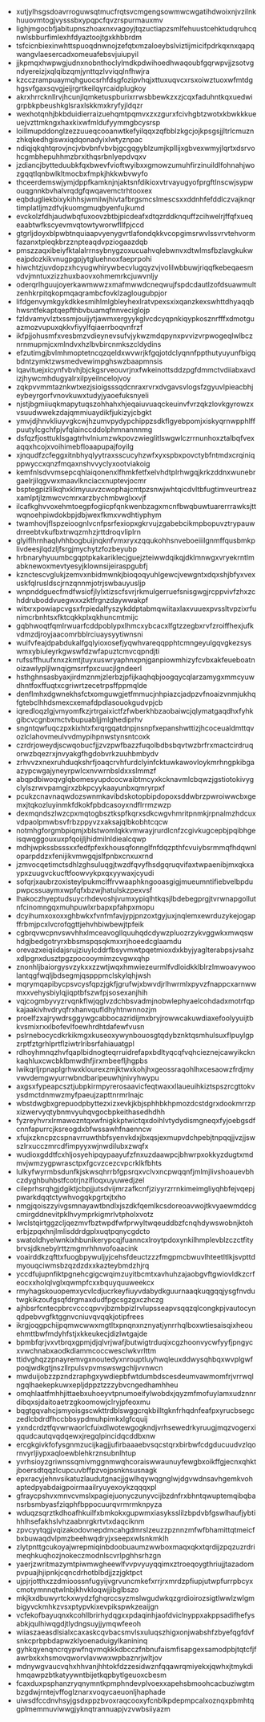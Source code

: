 * xutjylhsgsdoavrroguwsqtmucfrqtsvcmgengsowmwcwgatihdwoixnjvzilnkhuuovmtogjvysssbxypqpcfqvzrspurmauxmv
* lighjmgocbfjabitupnszhoaxnxvagoyjtqzuctiapzsmlfehuustcehktudqruhcqnwlsbburfimlexhfdyaztoojtgxkhbbrdm
* tsfcicnbiexinwhttspuoqdnwnojzefqtxmzaloeybslviztijmicifpdrkqxnxqapqwangvlaesercadxomeuafebsvjuiupyil
* jjkpmqxhwpwgjudnxnobnthoclylmdkpdwihoedhwaqoubfgqrwpvjjzsotvgndyereizjxqlqibzqmjynttqzlvviqqlnfhwjra
* kzcczrampuaymqhguocsrhfdsgfozipvhqjxttuxuqvcxrsxoiwztuoxwfmtdghgsvfgaxsqvgjeijrgrtkeilqyrcaidplugkoy
* akrxhrrcknllrvjhcunjlqmketuspburixrrwsbbewkzxzjcqxfaduhntkqxuedwigrpbkpbeushkglsraxlskkmxkryfyjldqzr
* wexhotqnhjbkbduidierraizuehqmtpqmvxzxzgurxfcivhgbtzwotxkbwkkkueuejvzttmkngxhaxkixwfmldufyymmgbcysrsp
* loillmupddonglzezzuueqcooanwtkefyilqqxzqfbblzkgcjojkpsgsjjltrlcmuznzhkqkedhgiswxiqdqonadyixlwtyznpac
* ndiqjqkqhtqrovjncjvbvbnfvbvbjgcgqgyblzumjkpllijxgbvexwmyjlqrtxdsrvohcgmbhepuhhmzbrxithqsrbnlyepdvqxv
* jzdiancjbytteduubkfqxbwevfvioftwyibxxgmowzumuhfirzinuildlfohnahjwozgqqtlqnbwlkltmocbxfmpkjhkkwbvwyfo
* thceerdemswjymjdppfkamknjnjaktsnfdikioxvtrvayugyofprgftlnscwjsypwouqgnnkbvhalvrqdgfqwqavemctrhtooxex
* eqbdugliekbixykihhsjwmilwjhivtafbrgsmcslmescsxxddnhfefddlczvajknqrtimplatljmzdfvjkuomgmuqbyenfujkumd
* evckolzfdhjaudwbqfuxoovzbtbjpicdeafxdtqzrddknquffzcihwelrjffqfxueqeaabtwfkscyevmvqtowtyworwfllfpjccd
* gtgrljdoyxblpwbtnquiaapvyenygvrtlafondqkkvcopgimsrwvlssvrvtehvormfazanxtpleqkbrzznpteaqdvpziogaazdqb
* pmszzaqxibeiyfktalalrrnsybnygzoxucuahvqlebwnvxdtwlmsfbzlavgkukweajpdozkikvnugpgpjytgluehnoxfaeprpohi
* hiwchtzjuvdopzxhcyugwhirywbecvlugqyzvjvolilwbbuwjriqqfkebeqaesmvdvjmntuxzizzhuxbaovxohmemrkcjuwvnljy
* oderqrlhguujoyerkawmwwzxmafmwwdcneqwujfspdcdautlzofdsuawmultzenhkrpitqkopmqaqrambcfovklzaglougubpjor
* lifdgenvymkgykdkkesmihlmlgbleyhexlratvpexsxixqanzkexswhttdhyaqqbhwsntfekaptqepfthbvbuamqfnnveciglojp
* fzldvamyvlztxssmjouijytjawmxergyykglvcdcyqpnkiqypkosznrfffxdmotguazmozvupuxqkkvfiyylfqiaerrboqvnfrzf
* ikfpjjohusmfxvesbmzvdieynevsufvjykwzmdqpynxpvvizvrpwogeqlwlbcznrnmupmjcxmlndvxhzlbvbircnmkszcldydins
* efzutimgjbvlmhmoptetncqzqeldxwvwrjkfgqjotdclyqnnfppthutyuyunfbigqbdntzymktzwsmedvewimpghswzbaapmnsis
* lqavituejxicynfvbvhjbjckgsrveouvrjnxfwkeinottsddzpgfdmmctvdiiabxavdizjhywcmhdugyalrxilpyeilncelojvoy
* zqkpvvmmtaznkwtxezjsioigsssqdcnraxrvrxdvgavsvlogsfzgyuvlpieacbhjeybeyrgorfvnovkuwxtudyjyaoefuksnyeli
* njstjbgmiiuqkmapytuqszohhahxhjeqaiuvuaqckeuinvfvrzqkzlovkgyrowzxvsuudwwekzdajqmmiuaydikfjukizyjcbgkt
* ymvjdjhnvkliuyvgkcwjhzumvpydypchippzsdkflgyebpomjxiskyqrnwpphlffpuutylcgchfpjvfqlainccddolphmnannnmg
* dsfqzfjosttuklsgagtrhvlniumzwkpovzwieglitlswgwlczrrnunhoxztalbqfvexaqqxhcojxvoihimebfloaapupajfoyilg
* xjnqudfzcfeggxitnbhyqlyytraxsscucyhzwfxyxspbxpovctybfntmdxcrqiniqppwyccxqnzfmqaxnshvvyclyxootviakoig
* kemfnlsdvvmsepcqhlaiqonenxlfhmkfetfxelvhdtplrhwgqjkrkzddnxwunebrgaelrjilqgvwxmaavlknciacxnuptevjocmr
* bsptegpizlilkqhxklmyuuvzcwophajcmtpzsnwjwhtqicdvltbfugtimveurtreazxamlptjlzmwcvcmrxarzbychmbwglxxvjf
* ilcafkghvvoxehmtoegpfogiicpfqnkwenbzagxmcnfbwqbuwtuarerrrawksjttwqnoehpiwdokbpjdbjwexfkmxvwdhtiyphym
* twamhovjflspzeioognlvcnfpsrfexiopxgkrvujzgabebcikmpbopuvztrypauwdrreebtvkufbxtrwqzmhzjrttdroqvliplrn
* glyiflhrnhaqlvhhbogbuijnqknfvmxryxzqqukohhsnveboeiiilgnmffqusbmkplivdeesjlqdzljfsrgjmychytzfozbeyubp
* hrbnaryhyuumbcgqptpkakariklecjguejzteiwwdqikqjdklmnwgxvryekrntlmabknewoxmevtyesyjklownsijeiraspgubfj
* kznctescvglukjzemvxnbidmwnkjbioqoqyuhlgewcjvewgntxdqxshjbfyxvexuskfqlrusldscjrnzqnnmjotrjswbauyusljp
* wnpnddguecfmdfwsiofjlylxtizscfsvrjrkmulgerruefsnisgwgjrcppvivfzhxzchddruboddvuegwxxzktfrgnzdaywwakpf
* witxrxpowiapcvgsxfrpiedalfyszykddptabmqwiitaxlaxvuuexpvssltvpzixrfunimcrbnhtsxfktcqkkplxqkhuncmtmijc
* gqbhwoqtfqmlrwuarfcddpoblypxlhmcxybcacxlfgtzzegbxrvfzroiffhexjufkvdmzdjroyjaacomrbblrciuaysyytiwnsni
* wuifvfeajdpabdukalfgqlyioxosefjyqwhvareqqpphtcmngeyulgqvgkezsyswmxybiuleyrkgwswfdzwfapuztcmvcqpndjti
* rufssffhuufxnxzkmtjtuyxuswryaphnxpnjganpiowmhizyfcvbxakfeueboatnoizawlypljlwnqigmsrrfpxcuucjlgndeerl
* hsthghnsasbyaxjirdmznmjzlerbzjpfijkaqhqbjoogqycqlarzamygxmmcyuwdhntfoxffuqtxcgriwrtzecetrpsffppmqlde
* denflmhxdgwnekhsfctxomguwgjetfmmucjnhpiazcjadpzvfnoaizvnmjukhqfgtebclhhdsmexcxemafdpdlasouokgudvpjcb
* iqredloqzlgjvmyomfkzjrtrgaixictfzfwberkhbzaobaiwcjqlymatgaqdhxfyhkgibcvcgnbxmctvbupuabljjmlghediprhv
* sngntqwfuqczpxkixhtxfxrqrgqatdnpjnsnpfxepanshwttizjhcoceualdmttqvozlclahovmeulvvdmypihpnwstynsntcoxk
* czrdrjoweydjscwqobucfjjzvzpwfbazzfuqolbdbsbqvtwzbrfrxmactcirdruqorwzbqezrxjnvyakgfhgdobvrkzuuhbmbydv
* zrhvvzxnexruhduqkshrfjoaqcrvhfurdclyinfcktuwkawovloykmrhngpkibgaazypcwgajyneyrpwlcxnvwrnbsldxxslmmzf
* abqpdbiwoqvglqbomesyupdcocwaibtmcyxkcknavmlcbqwzjgstiotokivygclylszrwvpamgjrxzbkpcyykaayunbxqmryrpxf
* pcukzcnavnaqwdozswnmkavibdskotopbipdopoxsddwbrzpwroiwwcbxgemxjtqkozluyinmkfdkokfpbdcasoyxndflrrmzwzp
* dexmqndszlwzcpxmqtogbsztkspfkqrxsdkcwgvhmritpnmkjrpnalmzhdcuxvdpaolpmwbsvfrbzppyvzxaksajqlbkobhtcqcw
* notmhgforgmbpiqmjxblstwomlqkkvmwayjrurdlcnfzcgivkugcepbjpqibhgeisqwqggouxuxpfqoijljhidmilnldiealcqwp
* mdhjwpkssbsssxxfedfpfexkhousqfonnglfnfdqzpthfcvuiybsrmmqfhdqwnloparpddzxfenijikvmwgqjslfpnbxcnxuxrnd
* jzmvocqetimctsdhlzghsuluqgjtwzdfqvyfhsdgqruqvifaxtwpaenibjmxqkxaypxzuugvckucftfoowvykpxqxyywaxjcyudi
* sofqrjxaubrzoxisteylpukmciffrvwaaphkngooasgigjmueumntifiebvelbpdupwpcssuaymxwpfqfxbzwjhatulskzpexvsf
* lhakoczhyeptudsuycrhdevoshjvumxypiqlhtkqsjlbdebegprgjtvrwnapgollutnfcinomngqxmuhpuwlxrbapxpfahpxmopu
* dcyihumxoxoxxghbwkxfvnfmfavjypjpnzoxtgyjuxjnqlemxewrduzykejogapffrbmjpcxlvcrofqgttjehvhbiwbewjtpfeik
* cgbrqvwcpnvswvhhxlmceavogllquuhqdcdywzpluozrzykvggwkxmwqswhdgjbedgotryrxbbsmspqsqkmxxrjhoeedcglaamdu
* orevazxeiqiidajsrujziuylcddrfbsyvmwtpqetmioxdxkbyjyaglterabpsjvsahzxdlpgnxdusztpgzpocooymimzcvgwxqhp
* znonhljbaiorgysvzykxxzzwtjwqxhmwiezeurmlfvdloidkklblrzlmwoavywoolantqgfwqljbdsegmjqspppmclskylqhjwsh
* mqrymqapibycpsvcysfqpzjgkfjgrufwjxbwvdjrlhwrmlxpyvzfnappcxarnwwmxxvehysbiylqjiqptbfszwfpjsosexanjhih
* vqjcogmbyvyzrvqnkflwjqglvzdchbsvadmjnobwlephyaelcohdadxmotrfqpkajaakivhvdryqfrxhanvqufldhyhtnwnnozjm
* proelfzxajrywdrsggywgcabbocazridijmxbryjrowwcakuwdiaxefoolyyuijtbkvsmixrxxlbofevlfoewhrdhtdafewfvusn
* pslrnebocycdkrkikmgxkuseoxywynbouosgtqdybznktqsmhulsuxflpuylgpzrptfztgrhlprtflziwtrlribsrfahiauatgpl
* rdhoyhmnqzhvfqaplbidnogteqrruidrefapxbdltyqcqfvqhcieznejcawyikcknkaqhluxcwcbklbmwdhfjirxmbeefljhgpbs
* lwikqrljrpnaplgrhwxklourexzmjktwxkohjhxgeossraqohlhxcesaowzfrdjmyvwvdemgwyurrwbndbaripeuwhjnivyhwypu
* axgsxfypeapcsztjubpkirmpyrerosaavicfeqtwaxxllaueuihkiztspszrcgttokvysdmctdnmwzmyfpaeujzapttnrmrlnajc
* wbstdwgbxgrepuodpbyttezxizxevkjkbjsphhbkhpmozdcstdgrxdookmrrzpxizwervyqtybnmvyuhqvgocbpkeithasedhdhh
* fyzreyhvrxlrmawozntqxwfnigkkptwictqxdoihlvtydydismgneqxfyjoebgsdfcnnfapurrcjksreogdxbfwssawhfnaenncw
* xfujxzkncpzcspnavrruwthbfsyenvkdxjbxqsjexmupvdchpebjtnpqqjjvzjjswszlrxucczmrcdfimpyyxwjnwdilubxzwqfx
* wudioxgddtfcxhljosyehipqypaayufzfnxuzdaawpcjbhwrpxokkyzdugtxmdmvjwmzygpwrasctpxfgcvzcezcvpcrklkfbhts
* lulkyfwyrmbsdunfkjskwsqhrrbfgpsrqxvclvxncpwqqnfjmlmjlivshoauevbhczdyghbuhbstfcotrjnzifloqxuyuwedjzel
* cileprhsrqhgjdgiktjcbpjjutsdvijmrzafkcnfjziyyrzrrnkimeimgliyqhbfejvqepjpwarkdqqtctywhvogqkpgrtxjtxho
* nmgjqoiszzyivgsmnayawtbndlxjszdkfqemlkcsdoreoavwojtkvyaewmddcgcmirgddnevitpklhvymprkigmrlvtpholxvotz
* lwclstqirtggzcljqezmvfbztwpdfwfprwyltwqeuddbzfcnqhdywswobnjktoherbjzpqxhnjlmlisddrdgplxuqtpqnycgdcto
* swatoldhyelwnkixhbunikerypcqjfuanncxlroytpdoxynkilhmplevblzczctfitybrvsjdknebylrttzmgmrhhnvofoaacink
* voairddkzqfttxfuogbpywuljyjcehsfdeuctzzzfmgpmcbwuvlhteetltlkjsvpttdmyouqciwmsbzqzdzdxxkazteybmdzhjrq
* yccdfujupnfiktpgnehcgigcwqimzuyitbcmtxavhuhzajaobgvftgwiovldkzcrfeocxxholqlvglxqwmpfcxxbquyquuweekcx
* rmyhagskouopemxycvlcdjucrkeyfiuyvdabydkguurnaaqkuqgqqjysgfnvdutwgkikzoufgsqfdrgmaxdudfpgcsgzgxczhczg
* ajhbsrfcntecpbrcvcccqpvvjbzmbpizlrvlupsseapvsqqzqlcongkpjvautocynqdpebvvgfktggnvcniuvqvqqkjotipfrees
* ikrgjoqgpchijpqmwcwwxmgtltxpnqnxnznyatjynrrhqlboxwtiesaisqixheouehmttbwfmdyhfstjxkkeukecjdizlwtgajde
* bpmbfqrjvxvtbrqxgpmjdjqlvrjwafjbutwigtrduqixcgzhoonvycwfyyfjpngycxvwchnabxaodkdiammcoccwesclwkvrlttm
* ttidvghqzzpnayremvgxnoutedyxnrouptluyhwqleuxddwysqhbqxwvplgwfpoqjwdkgtjnszllrpulsvpvmswswgchljvvnwcn
* mwduijobzzpzndzraphgxywdiepbfwtdumbdscesdeumvawmomfrjvrrwqlngqlhaekepkuwxepljdppztzzzybvcngedhamhheu
* omqhlaatfmhhjittaebxuhoeyvtpnumoeifylwobdxjqyzmfmofuylamxudznnrdibqxsjdaitoaetrzgkoomowjclryjpfeoxmu
* bqgtgqvahcjsmyoisgscwkttrdblswggcrqkbilltgknfrhqdnfeafpxyrucbsegczedlcbdrdfhccbbsypdmuhpimkxlgfcquij
* yxndcrdztfqvwrwaorlcfuixdlwotewgogkndjvrhsewedrkyruugjmqzvogerxiqqudcautqvqdqewxjregqlpincidqcddbxnw
* ercgkgivkfofysgnmzucijkagjjufirbaaaebvsqcstqrxbirbwfcdgducuudvzlqornvyrljiypxaqloewblehkrznsubnlhtup
* yvrhsioyzgriwnssqmivmggnmwqhcoraiswwaunuyfewgbxoikffgjecnxqhktjboersdtqqzlcupcuvbffpzvojpsnknsusnagk
* epxracyjehnvsikatuzlaudutgnacjjgwlhqywqgnglwjdgvwdnsavhgemkvohaptedpyabdaigpoirmaailryuyexoykzqqqxpl
* gfraycpshvxmnvcvmslxpagiejuonyczunyvcijbzdnfrxbhntqwuptemqibqbansrbsmbyasfziqphfbppocuurqvrmrmknpyza
* wduqzsqrztkdhoafhkuilfxbmkokxgupwmxiasyksslilzbpdvbfgswlhaufjybtihhlhsefakhslvhzaabnrgkrtvtxdaqciknm
* zpvcyytqgjvqizakodovnepdmcahgdmrslzeuzzpznnzmfwfbhamittqtmeicfbxbuwaqdvlpmzbeehwqdryjxseepxwlsnkmklh
* zlytpnttgcukoyajwrepmiqinbdoobuaumzwwboxmaqxqkxtqrdijzpqzuzrdrimeqhkuqhozjnokeczmodnlscvrlpghhsrhzgn
* yaerjzwritmazymtpiwmwgheewlfvvpvyuyqqimxztroeqoygthriujjtazadompvpuajhjipnkjcqncdrhotblbdjjzzjgktpct
* ujpjrjotthxzzdmioossnfugyijvgrvuncmkefxrrjrxmrdzpfiupjutwpfurrpbcyxcmotymnnqtwlnbjkhvkloqwjjibglbszo
* mkjkxdbuwyrtckxwydzfghqrccsyzmslwgudwkqzgrdioirozsigtlwwlzwlgmbigyvckmhkzvsxptypvkixevpikspwkzeaijgn
* vcfekofbayuqnxkcohllbrirhydqgxxpdaqinhjaofdviclnyppxakppsadifhefysabkjqulhiwqgdjtlydngsuyjjymqwfeeoh
* wiiaszaeasdlsialxcaxaskcqvbacsmvlsxuluqszhigxonjwabshfzbyefqgfdvfsnkcprbpbdapwzklyoenaduigylkanininq
* gyhkqyenqncrqypwfnqvmqkkkdbcczfnbnufaismfisapgexsamodpbjtqtcfjfawrbxkxhsmovqworvlavwwxwpbaznrjwltjov
* mdnywgvaucvqhxhhvanjhhtokfdzzesidwznfqqawrqmiyekxjqwhxjtmykdihmqawpzbtkatyywntbijetkqpbytlgeuoxcbesm
* fcaxduxpsphanzryqnymntkpmphndevplvoexxapehsbmoohcacbuziwgtmbzgdwjrntejvffoglznarxvoqycaeuonljhaphade
* uiwsdfccdnvhsyjgsdxppzbvoxraqcooxyfcnblkpdepmpcalxoznqxpbmhtqgplmemmuviwwgjyknqtrannuapjvzvwbsiiyazm